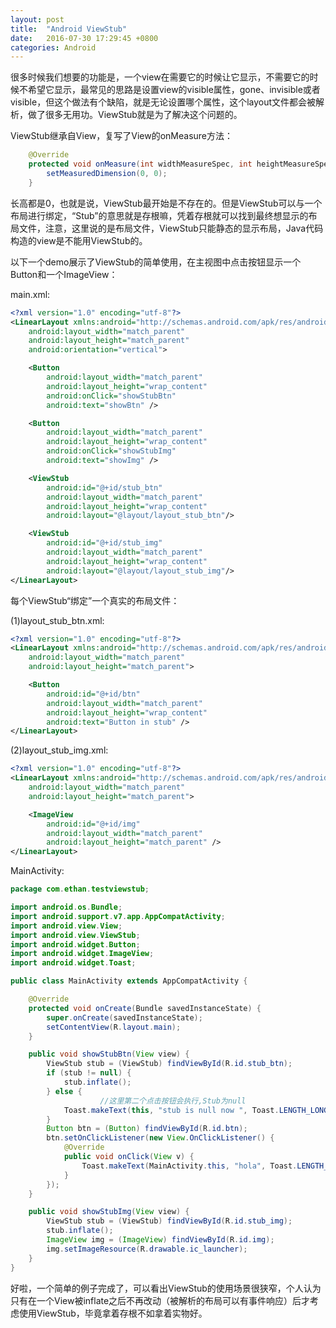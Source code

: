 ```yaml
---
layout: post
title:  "Android ViewStub"
date:   2016-07-30 17:29:45 +0800
categories: Android
---
```


很多时候我们想要的功能是，一个view在需要它的时候让它显示，不需要它的时候不希望它显示，最常见的思路是设置view的visible属性，gone、invisible或者visible，但这个做法有个缺陷，就是无论设置哪个属性，这个layout文件都会被解析，做了很多无用功。ViewStub就是为了解决这个问题的。

ViewStub继承自View，复写了View的onMeasure方法：
```java
    @Override
    protected void onMeasure(int widthMeasureSpec, int heightMeasureSpec) {
        setMeasuredDimension(0, 0);
    }
```
长高都是0，也就是说，ViewStub最开始是不存在的。但是ViewStub可以与一个布局进行绑定，“Stub”的意思就是存根嘛，凭着存根就可以找到最终想显示的布局文件，注意，这里说的是布局文件，ViewStub只能静态的显示布局，Java代码构造的view是不能用ViewStub的。

以下一个demo展示了ViewStub的简单使用，在主视图中点击按钮显示一个Button和一个ImageView：

main.xml:
```xml
<?xml version="1.0" encoding="utf-8"?>
<LinearLayout xmlns:android="http://schemas.android.com/apk/res/android"
    android:layout_width="match_parent"
    android:layout_height="match_parent"
    android:orientation="vertical">

    <Button
        android:layout_width="match_parent"
        android:layout_height="wrap_content"
        android:onClick="showStubBtn"
        android:text="showBtn" />

    <Button
        android:layout_width="match_parent"
        android:layout_height="wrap_content"
        android:onClick="showStubImg"
        android:text="showImg" />

    <ViewStub
        android:id="@+id/stub_btn"
        android:layout_width="match_parent"
        android:layout_height="wrap_content"
        android:layout="@layout/layout_stub_btn"/>

    <ViewStub
        android:id="@+id/stub_img"
        android:layout_width="match_parent"
        android:layout_height="wrap_content"
        android:layout="@layout/layout_stub_img"/>
</LinearLayout>

```

每个ViewStub“绑定”一个真实的布局文件：

(1)layout_stub_btn.xml:
```xml
<?xml version="1.0" encoding="utf-8"?>
<LinearLayout xmlns:android="http://schemas.android.com/apk/res/android"
    android:layout_width="match_parent"
    android:layout_height="match_parent">

    <Button
        android:id="@+id/btn"
        android:layout_width="match_parent"
        android:layout_height="wrap_content"
        android:text="Button in stub" />
</LinearLayout>
```
(2)layout_stub_img.xml:
```xml
<?xml version="1.0" encoding="utf-8"?>
<LinearLayout xmlns:android="http://schemas.android.com/apk/res/android"
    android:layout_width="match_parent"
    android:layout_height="match_parent">

    <ImageView
        android:id="@+id/img"
        android:layout_width="match_parent"
        android:layout_height="match_parent" />
</LinearLayout>
```
MainActivity:
```java
package com.ethan.testviewstub;

import android.os.Bundle;
import android.support.v7.app.AppCompatActivity;
import android.view.View;
import android.view.ViewStub;
import android.widget.Button;
import android.widget.ImageView;
import android.widget.Toast;

public class MainActivity extends AppCompatActivity {

    @Override
    protected void onCreate(Bundle savedInstanceState) {
        super.onCreate(savedInstanceState);
        setContentView(R.layout.main);
    }

    public void showStubBtn(View view) {
        ViewStub stub = (ViewStub) findViewById(R.id.stub_btn);
        if (stub != null) {
            stub.inflate();
        } else {
                    //这里第二个点击按钮会执行,Stub为null
            Toast.makeText(this, "stub is null now ", Toast.LENGTH_LONG).show();
        }
        Button btn = (Button) findViewById(R.id.btn);
        btn.setOnClickListener(new View.OnClickListener() {
            @Override
            public void onClick(View v) {
                Toast.makeText(MainActivity.this, "hola", Toast.LENGTH_SHORT).show();
            }
        });
    }

    public void showStubImg(View view) {
        ViewStub stub = (ViewStub) findViewById(R.id.stub_img);
        stub.inflate();
        ImageView img = (ImageView) findViewById(R.id.img);
        img.setImageResource(R.drawable.ic_launcher);
    }
}
```

好啦，一个简单的例子完成了，可以看出ViewStub的使用场景很狭窄，个人认为只有在一个View被inflate之后不再改动（被解析的布局可以有事件响应）后才考虑使用ViewStub，毕竟拿着存根不如拿着实物好。
